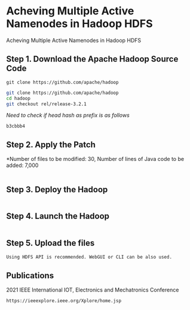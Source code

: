# Acheving Multiple Active Namenodes in Hadoop HDFS
Acheving Multiple Active Namenodes in Hadoop HDFS

## Step 1. Download the Apache Hadoop Source Code
`git clone https://github.com/apache/hadoop`

```bash
git clone https://github.com/apache/hadoop
cd hadoop
git checkout rel/release-3.2.1
```
*Need to check if head hash as prefix is as follows*
```
b3cbbb4
```

## Step 2. Apply the Patch
*Number of files to be modified: 30, Number of lines of Java code to be added: 7,000
```bash

```

## Step 3. Deploy the Hadoop
```bash

```

## Step 4. Launch the Hadoop
```bash

```

## Step 5. Upload the files 
```bash
Using HDFS API is recommended. WebGUI or CLI can be also used.
```

## Publications
2021 IEEE International IOT, Electronics and Mechatronics Conference
```
https://ieeexplore.ieee.org/Xplore/home.jsp
```
